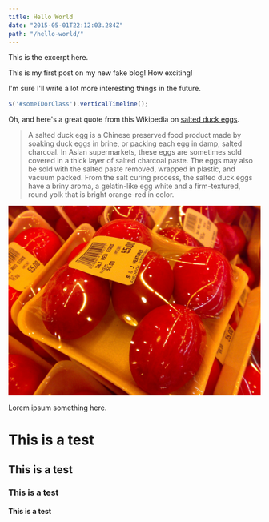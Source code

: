 ```yaml
---
title: Hello World
date: "2015-05-01T22:12:03.284Z"
path: "/hello-world/"
---
```


This is the excerpt here.

<!-- end -->

This is my first post on my new fake blog! How exciting!

I'm sure I'll write a lot more interesting things in the future.

```javascript
$('#someIDorClass').verticalTimeline();
```

Oh, and here's a great quote from this Wikipedia on [salted duck eggs](http://en.wikipedia.org/wiki/Salted_duck_egg).

>A salted duck egg is a Chinese preserved food product made by soaking duck eggs in brine, or packing each egg in damp, salted charcoal. In Asian supermarkets, these eggs are sometimes sold covered in a thick layer of salted charcoal paste. The eggs may also be sold with the salted paste removed, wrapped in plastic, and vacuum packed. From the salt curing process, the salted duck eggs have a briny aroma, a gelatin-like egg white and a firm-textured, round yolk that is bright orange-red in color.

![Chinese Salty Egg](./salty_egg.jpg)

Lorem ipsum something here.

# This is a test
## This is a test
### This is a test
#### This is a test
